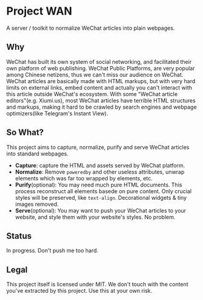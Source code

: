 # Project WAN

A server / toolkit to normalize WeChat articles into plain webpages.

## Why

WeChat has built its own system of social networking, and facilitated their own
platform of web publishing. WeChat Public Platforms, are very popular among
Chinese netizens, thus we can't miss our audience on WeChat. WeChat articles are
basically made with HTML markups, but with very hard limits on external links,
embed content and actually you can't interact with this article outside WeChat's
ecosystem. With some "WeChat article editors"(e.g. Xiumi.us), most WeChat
articles have terrible HTML structures and markups, making it hard to be crawled
by search engines and webpage optimizers(like Telegram's Instant View).

## So What?

This project aims to capture, normalize, purify and serve WeChat articles into
standard webpages.

* **Capture**: capture the HTML and assets served by WeChat platform.
* **Normalize**: Remove `poweredby` and other useless attributes, unwrap elements
which was far too wrapped by elements, etc.
* **Purify**(optional): You may need much pure HTML documents. This process
reconstruct all elements basede on pure content. Only crucial styles will be
preserved, like `text-align`. Decorational widgets & tiny images removed.
* **Serve**(optional): You may want to push your WeChat articles to your website,
and style them with your website's styles. No problem.

## Status

In progress. Don't push me too hard.

## Legal

This project itself is licensed under MIT. We don't touch with the content you've
extracted by this project. Use this at your own risk.
